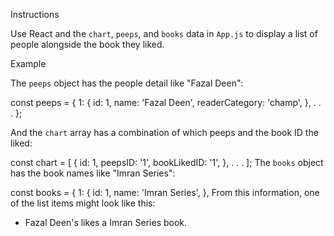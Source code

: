 Instructions

Use React and the `chart`, `peeps`, and `books` data in `App.js` to display a list of people alongside the book they liked.

Example

The `peeps` object has the people detail like "Fazal Deen":

const peeps = {
  1: {
    id: 1,
    name: 'Fazal Deen',
    readerCategory: 'champ',
  },
  .
  .
  .
};

And the `chart` array has a combination of which peeps and the book ID the liked:


const chart = [
  {
    id: 1,
    peepsID: '1',
    bookLikedID: '1',
  },
  .
  .
  .
];
The `books` object has the book names like "Imran Series":

const books = {
  1: {
    id: 1,
    name: 'Imran Series',
  },
From this information, one of the list items might look like this:

* Fazal Deen's likes a Imran Series book.
